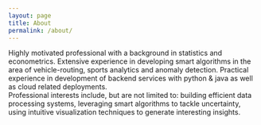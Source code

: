```yaml
---
layout: page
title: About
permalink: /about/
---
```


Highly motivated professional with a background in statistics and econometrics. Extensive experience in developing smart algorithms in the area of vehicle-routing, sports analytics and anomaly detection. Practical experience in development of backend services with python & java as well as cloud related deployments.	
Professional interests include, but are not limited to: building efficient data processing systems, leveraging smart algorithms to tackle uncertainty, using intuitive visualization techniques to generate interesting insights.
